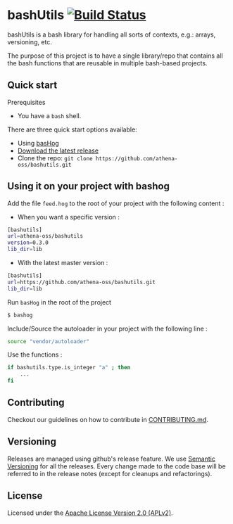 # bashUtils [![Build Status](https://travis-ci.org/athena-oss/bashutils.svg?branch=master)](https://travis-ci.org/athena-oss/bashutils)

bashUtils is a bash library for handling all sorts of contexts, e.g.: arrays, versioning, etc.

The purpose of this project is to have a single library/repo that contains all the bash functions that are reusable in multiple bash-based projects.

## Quick start

Prerequisites
 * You have a `bash` shell.

There are three quick start options available:

* Using [basHog](https://github.com/athena-oss/bashog)
* [Download the latest release](https://github.com/athena-oss/bashutils/releases/latest)
* Clone the repo: `git clone https://github.com/athena-oss/bashutils.git`

## Using it on your project with bashog

Add the file `feed.hog` to the root of your project with the following content :
* When you want a specific version :
```bash
[bashutils]
url=athena-oss/bashutils
version=0.3.0
lib_dir=lib
```
* With the latest master version :
```bash
[bashutils]
url=https://github.com/athena-oss/bashutils.git
lib_dir=lib
```

Run `basHog` in the root of the project

```bash
$ bashog
```

Include/Source the autoloader in your project with the following line :

```bash
source "vendor/autoloader"
```

Use the functions :

```bash
if bashutils.type.is_integer "a" ; then
	...
fi
```

## Contributing

Checkout our guidelines on how to contribute in [CONTRIBUTING.md](CONTRIBUTING.md).

## Versioning

Releases are managed using github's release feature. We use [Semantic Versioning](http://semver.org) for all
the releases. Every change made to the code base will be referred to in the release notes (except for
cleanups and refactorings).

## License

Licensed under the [Apache License Version 2.0 (APLv2)](LICENSE).
